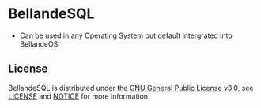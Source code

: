 # BellandeSQL
- Can be used in any Operating System but default intergrated into BellandeOS


## License

BellandeSQL is distributed under the [GNU General Public License v3.0](https://www.gnu.org/licenses/gpl-3.0.en.html), see [LICENSE](https://github.com/Algorithm-Model-Research/BellandeSQL/blob/main/LICENSE) and [NOTICE](https://github.com/Algorithm-Model-Research/bellande_rust_executable/blob/main/LICENSE) for more information.

